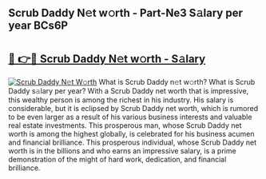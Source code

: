 ## Scrub Daddy N𝚎t w𝚘rth - Part-Ne3 S𝚊lary per year BCs6P

# <h2><a href="http://gc2jq7y.nevu.top/?p=Scrub+Daddy">🔗 👉🔴 Scrub Daddy N𝚎t w𝚘rth - S𝚊lary</a></h2>

[![Scrub Daddy N𝚎t W𝚘rth](https://i.imgur.com/Oavwk0R.jpeg)](http://gc2jq7y.nevu.top/?p=Scrub+Daddy)
What is Scrub Daddy n𝚎t w𝚘rth? What is Scrub Daddy s𝚊lary per year?
With a Scrub Daddy net worth that is impressive, this wealthy person is among the richest in his industry. His salary is considerable, but it is eclipsed by Scrub Daddy net worth, which is rumored to be even larger as a result of his various business interests and valuable real estate investments. This prosperous man, whose Scrub Daddy net worth is among the highest globally, is celebrated for his business acumen and financial brilliance. This prosperous individual, whose Scrub Daddy net worth is in the billions and who earns an impressive salary, is a prime demonstration of the might of hard work, dedication, and financial brilliance.
